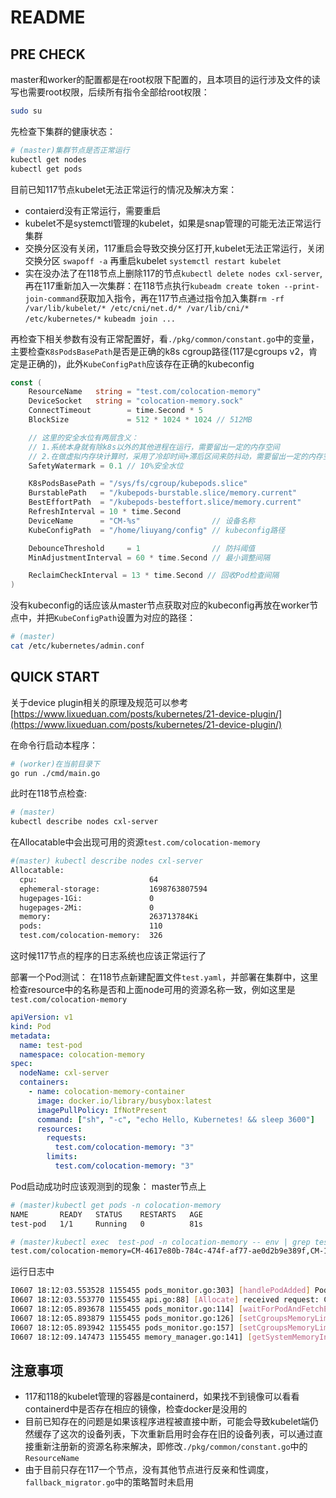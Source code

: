 # README

## PRE CHECK

master和worker的配置都是在root权限下配置的，且本项目的运行涉及文件的读写也需要root权限，后续所有指令全部给root权限：

```bash
sudo su
```

先检查下集群的健康状态：

```bash
# (master)集群节点是否正常运行
kubectl get nodes 
kubectl get pods
```

目前已知117节点kubelet无法正常运行的情况及解决方案：

- contaierd没有正常运行，需要重启
- kubelet不是systemctl管理的kubelet，如果是snap管理的可能无法正常运行集群
- 交换分区没有关闭，117重启会导致交换分区打开,kubelet无法正常运行，关闭交换分区 `swapoff -a` 再重启kubelet `systemctl restart kubelet`
- 实在没办法了在118节点上删除117的节点`kubectl delete nodes cxl-server`,再在117重新加入一次集群：在118节点执行`kubeadm create token --print-join-command`获取加入指令，再在117节点通过指令加入集群`rm -rf /var/lib/kubelet/* /etc/cni/net.d/* /var/lib/cni/* /etc/kubernetes/*` `kubeadm join ...`

再检查下相关参数有没有正常配置好，看`./pkg/common/constant.go`中的变量，主要检查`K8sPodsBasePath`是否是正确的k8s cgroup路径(117是cgroups v2，肯定是正确的)，此外`KubeConfigPath`应该存在正确的kubeconfig

```go
const (
    ResourceName   string = "test.com/colocation-memory"
    DeviceSocket   string = "colocation-memory.sock"
    ConnectTimeout        = time.Second * 5
    BlockSize             = 512 * 1024 * 1024 // 512MB

    // 这里的安全水位有两层含义：
    // 1.系统本身就有除k8s以外的其他进程在运行，需要留出一定的内存空间
    // 2.在做虚拟内存块计算时，采用了冷却时间+滞后区间来防抖动，需要留出一定的内存空间来防止实际内存溢出
    SafetyWatermark = 0.1 // 10%安全水位

    K8sPodsBasePath = "/sys/fs/cgroup/kubepods.slice"
    BurstablePath   = "/kubepods-burstable.slice/memory.current"
    BestEffortPath  = "/kubepods-besteffort.slice/memory.current"
    RefreshInterval = 10 * time.Second
    DeviceName      = "CM-%s"                // 设备名称
    KubeConfigPath  = "/home/liuyang/config" // kubeconfig路径

    DebounceThreshold     = 1                // 防抖阈值
    MinAdjustmentInterval = 60 * time.Second // 最小调整间隔

    ReclaimCheckInterval = 13 * time.Second // 回收Pod检查间隔
)
```

没有kubeconfig的话应该从master节点获取对应的kubeconfig再放在worker节点中，并把`KubeConfigPath`设置为对应的路径：

```bash
# (master)
cat /etc/kubernetes/admin.conf
```

## QUICK START

关于device plugin相关的原理及规范可以参考 [https://www.lixueduan.com/posts/kubernetes/21-device-plugin/](https://www.lixueduan.com/posts/kubernetes/21-device-plugin/)

在命令行启动本程序：

```bash
# (worker)在当前目录下
go run ./cmd/main.go
```

此时在118节点检查:

```bash
# (master)
kubectl describe nodes cxl-server
```

在Allocatable中会出现可用的资源`test.com/colocation-memory`

```bash
#(master) kubectl describe nodes cxl-server
Allocatable:
  cpu:                         64
  ephemeral-storage:           1698763807594
  hugepages-1Gi:               0
  hugepages-2Mi:               0
  memory:                      263713784Ki
  pods:                        110
  test.com/colocation-memory:  326
```

这时候117节点的程序的日志系统也应该正常运行了

部署一个Pod测试：
在118节点新建配置文件`test.yaml`，并部署在集群中，这里检查resource中的名称是否和上面node可用的资源名称一致，例如这里是`test.com/colocation-memory`

```yaml
apiVersion: v1
kind: Pod
metadata:
  name: test-pod
  namespace: colocation-memory
spec:
  nodeName: cxl-server
  containers:
    - name: colocation-memory-container
      image: docker.io/library/busybox:latest
      imagePullPolicy: IfNotPresent
      command: ["sh", "-c", "echo Hello, Kubernetes! && sleep 3600"]
      resources:
        requests:
          test.com/colocation-memory: "3"
        limits:
          test.com/colocation-memory: "3"
```

Pod启动成功时应该观测到的现象：
master节点上

```bash
# (master)kubectl get pods -n colocation-memory
NAME       READY   STATUS    RESTARTS   AGE
test-pod   1/1     Running   0          81s

# (master)kubectl exec  test-pod -n colocation-memory -- env | grep test.com/colocation-memory
test.com/colocation-memory=CM-4617e80b-784c-474f-af77-ae0d2b9e389f,CM-1aeb3175-97aa-4e3f-88fa-70ab7789dee9,CM-b2934c44-4227-43f7-a450-7273d8e960d7
```

运行日志中

```bash
I0607 18:12:03.553528 1155455 pods_monitor.go:303] [handlePodAdded] Pod created: colocation-memory/test-pod
I0607 18:12:03.553770 1155455 api.go:88] [Allocate] received request: CM-4617e80b-784c-474f-af77-ae0d2b9e389f,CM-1aeb3175-97aa-4e3f-88fa-70ab7789dee9,CM-b2934c44-4227-43f7-a450-7273d8e960d7
I0607 18:12:05.893678 1155455 pods_monitor.go:114] [waitForPodAndFetchEnv] Pod2PodInfo update: &{test-pod [CM-4617e80b-784c-474f-af77-ae0d2b9e389f CM-1aeb3175-97aa-4e3f-88fa-70ab7789dee9 CM-b2934c44-4227-43f7-a450-7273d8e960d7] 1155756 []}
I0607 18:12:05.893879 1155455 pods_monitor.go:126] [setCgroupsMemoryLimit] Read cgroup file: 0::/kubepods.slice/kubepods-besteffort.slice/kubepods-besteffort-podc1bfa25a_6d80_4310_9cb4_8aed729ca1b4.slice/cri-containerd-fef3b73e4609257c5373fd0e21e670e0c1c599ada4e37ef6a35b1c42d8c7c625.scope
I0607 18:12:05.893942 1155455 pods_monitor.go:157] [setCgroupsMemoryLimit] Set memory limit for PID 1155756 to 1610612736 bytes
I0607 18:12:09.147473 1155455 memory_manager.go:141] [getSystemMemoryInfo] k8sOnlineMemoryUsage:761909248
```

## 注意事项

- 117和118的kubelet管理的容器是containerd，如果找不到镜像可以看看containerd中是否存在相应的镜像，检查docker是没用的
- 目前已知存在的问题是如果该程序进程被直接中断，可能会导致kubelet端仍然缓存了这次的设备列表，下次重新启用时会存在旧的设备列表，可以通过直接重新注册新的资源名称来解决，即修改`./pkg/common/constant.go`中的`ResourceName`
- 由于目前只存在117一个节点，没有其他节点进行反亲和性调度，`fallback_migrator.go`中的策略暂时未启用
